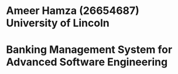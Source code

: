 # Ameer Hamza (26654687) University of Lincoln
# Banking Management System for Advanced Software Engineering

